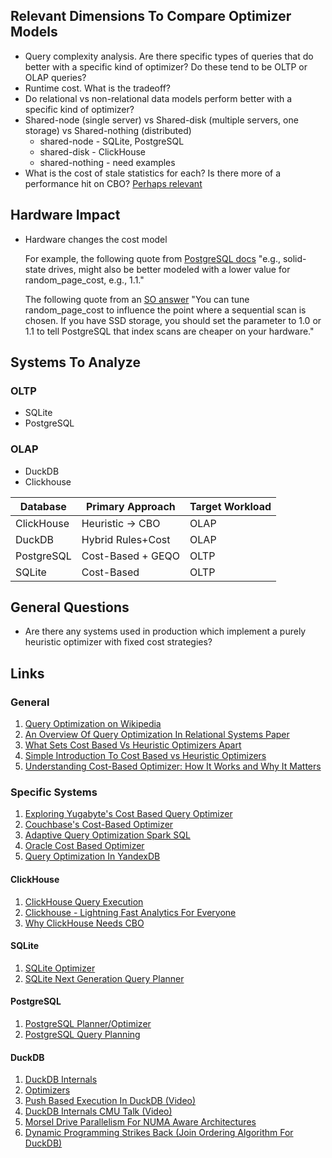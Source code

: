## Relevant Dimensions To Compare Optimizer Models

- Query complexity analysis. Are there specific types of queries that do better with a specific kind of optimizer? Do these tend to be OLTP or OLAP queries?
- Runtime cost. What is the tradeoff?
- Do relational vs non-relational data models perform better with a specific kind of optimizer?
- Shared-node (single server) vs Shared-disk (multiple servers, one storage) vs Shared-nothing (distributed)
  - shared-node - SQLite, PostgreSQL
  - shared-disk - ClickHouse
  - shared-nothing - need examples
- What is the cost of stale statistics for each? Is there more of a performance hit on CBO? [Perhaps relevant](https://medium.com/nazar-io/sql-performance-killers-stale-statistics-f735411facc8)

## Hardware Impact

- Hardware changes the cost model 

  For example, the following quote from [PostgreSQL docs]([https://www.postgresql.org/docs/current/runtime-config-query.html](https://www.postgresql.org/docs/current/runtime-config-query.html#GUC-RANDOM-PAGE-COST))
  "e.g., solid-state drives, might also be better modeled with a lower value for random_page_cost, e.g., 1.1."

  The following quote from an [SO answer](https://stackoverflow.com/questions/66820661/index-scan-vs-sequential-scan-in-postgres)
  "You can tune random_page_cost to influence the point where a sequential scan is chosen. If you have SSD storage, you should set the parameter to 1.0 or 1.1 to tell PostgreSQL that index scans are cheaper on your hardware."

## Systems To Analyze

### OLTP
- SQLite
- PostgreSQL

### OLAP
- DuckDB
- Clickhouse

| Database | Primary Approach | Target Workload |
|----------|------------------|-----------------|
| ClickHouse | Heuristic → CBO | OLAP |
| DuckDB | Hybrid Rules+Cost | OLAP |
| PostgreSQL | Cost-Based + GEQO | OLTP |
| SQLite | Cost-Based | OLTP |

## General Questions

- Are there any systems used in production which implement a purely heuristic optimizer with fixed cost strategies?

## Links

### General

1. [Query Optimization on Wikipedia](https://en.wikipedia.org/wiki/Query_optimization)
1. [An Overview Of Query Optimization In Relational Systems Paper](https://web.stanford.edu/class/cs345d-01/rl/chaudhuri98.pdf)
1. [What Sets Cost Based Vs Heuristic Optimizers Apart](https://celerdata.com/glossary/cost-based-optimizer-vs-rule-based-optimizer)
1. [Simple Introduction To Cost Based vs Heuristic Optimizers](https://dzone.com/articles/optimizing-database-queries-exploring-the-heuristi)
1. [Understanding Cost-Based Optimizer: How It Works and Why It Matters](https://celerdata.com/glossary/cost-based-optimizer)

### Specific Systems

1. [Exploring Yugabyte's Cost Based Query Optimizer](https://www.yugabyte.com/blog/yugabytedb-cost-based-optimizer/)
1. [Couchbase's Cost-Based Optimizer](https://docs.couchbase.com/cloud/n1ql/n1ql-language-reference/cost-based-optimizer.html)
1. [Adaptive Query Optimization Spark SQL](https://www.databricks.com/blog/2020/05/29/adaptive-query-execution-speeding-up-spark-sql-at-runtime.html)
1. [Oracle Cost Based Optimizer](https://docs.oracle.com/cd/E98457_01/opera_5_6_core_help/cost_based_optimizer.htm)
1. [Query Optimization In YandexDB](https://ydb.tech/docs/en/concepts/optimizer)

#### ClickHouse

1. [ClickHouse Query Execution](https://clickhouse.com/docs/guides/developer/understanding-query-execution-with-the-analyzer#analyzer)
1. [Clickhouse - Lightning Fast Analytics For Everyone](https://www.vldb.org/pvldb/vol17/p3731-schulze.pdf)
1. [Why ClickHouse Needs CBO](http://jackywoo.cn/why-we-need-cbo-optimizer-en/)

#### SQLite

1. [SQLite Optimizer](https://www.sqlite.org/optoverview.html)
1. [SQLite Next Generation Query Planner](https://www.sqlite.org/queryplanner-ng.html)

#### PostgreSQL

1. [PostgreSQL Planner/Optimizer](https://www.postgresql.org/docs/current/planner-optimizer.html)
1. [PostgreSQL Query Planning](https://www.postgresql.org/docs/current/runtime-config-query.html)

#### DuckDB

1. [DuckDB Internals](https://duckdb.org/docs/stable/internals/overview.html)
1. [Optimizers](https://duckdb.org/2024/11/14/optimizers.html)
1. [Push Based Execution In DuckDB (Video)](https://www.youtube.com/watch?v=1kDrPgRUuEI)
1. [DuckDB Internals CMU Talk (Video)](https://www.youtube.com/watch?v=bZOvAKGkzpQ)
1. [Morsel Drive Parallelism For NUMA Aware Architectures](https://db.in.tum.de/~leis/papers/morsels.pdf)
1. [Dynamic Programming Strikes Back (Join Ordering Algorithm For DuckDB)](https://15721.courses.cs.cmu.edu/spring2020/papers/20-optimizer2/p539-moerkotte.pdf)